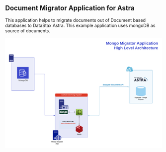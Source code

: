 ## Document Migrator Application for Astra

This application helps to migrate documents out of Document based databases to DataStax Astra. This example application uses mongoDB as source of documents.

![](images/MongoMigratorArchitecture.png)